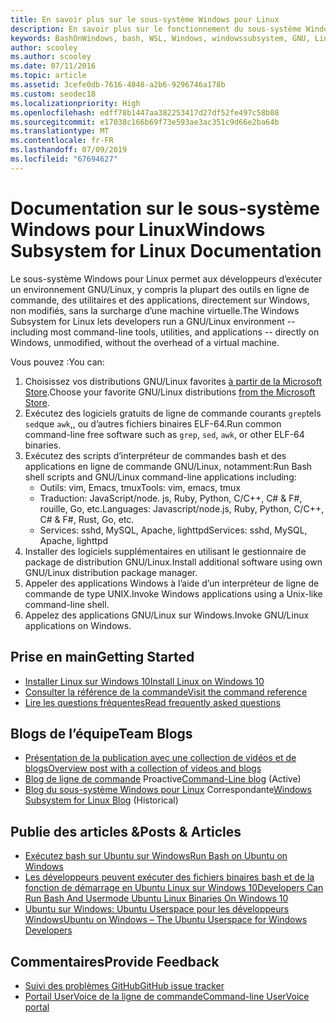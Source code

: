 ```yaml
---
title: En savoir plus sur le sous-système Windows pour Linux
description: En savoir plus sur le fonctionnement du sous-système Windows pour Linux.
keywords: BashOnWindows, bash, WSL, Windows, windowssubsystem, GNU, Linux
author: scooley
ms.author: scooley
ms.date: 07/11/2016
ms.topic: article
ms.assetid: 3cefe0db-7616-4848-a2b6-9296746a178b
ms.custom: seodec18
ms.localizationpriority: High
ms.openlocfilehash: edff78b1447aa382253417d27df52fe497c58b08
ms.sourcegitcommit: e17038c166b69f73e593ae3ac351c9d66e2ba64b
ms.translationtype: MT
ms.contentlocale: fr-FR
ms.lasthandoff: 07/09/2019
ms.locfileid: "67694627"
---
```

# <a name="windows-subsystem-for-linux-documentation"></a><span data-ttu-id="b6357-104">Documentation sur le sous-système Windows pour Linux</span><span class="sxs-lookup"><span data-stu-id="b6357-104">Windows Subsystem for Linux Documentation</span></span>

<span data-ttu-id="b6357-105">Le sous-système Windows pour Linux permet aux développeurs d’exécuter un environnement GNU/Linux, y compris la plupart des outils en ligne de commande, des utilitaires et des applications, directement sur Windows, non modifiés, sans la surcharge d’une machine virtuelle.</span><span class="sxs-lookup"><span data-stu-id="b6357-105">The Windows Subsystem for Linux lets developers run a GNU/Linux environment -- including most command-line tools, utilities, and applications -- directly on Windows, unmodified, without the overhead of a virtual machine.</span></span>  

<span data-ttu-id="b6357-106">Vous pouvez :</span><span class="sxs-lookup"><span data-stu-id="b6357-106">You can:</span></span>

1. <span data-ttu-id="b6357-107">Choisissez vos distributions GNU/Linux favorites [à partir de la Microsoft Store](https://aka.ms/wslstore).</span><span class="sxs-lookup"><span data-stu-id="b6357-107">Choose your favorite GNU/Linux distributions [from the Microsoft Store](https://aka.ms/wslstore).</span></span>
1. <span data-ttu-id="b6357-108">Exécutez des logiciels gratuits de ligne de commande courants `grep`tels `sed`que `awk`,, ou d’autres fichiers binaires ELF-64.</span><span class="sxs-lookup"><span data-stu-id="b6357-108">Run common command-line free software such as `grep`, `sed`, `awk`, or other ELF-64 binaries.</span></span> 
1. <span data-ttu-id="b6357-109">Exécutez des scripts d’interpréteur de commandes bash et des applications en ligne de commande GNU/Linux, notamment:</span><span class="sxs-lookup"><span data-stu-id="b6357-109">Run Bash shell scripts and GNU/Linux command-line applications including:</span></span>  
    * <span data-ttu-id="b6357-110">Outils: vim, Emacs, tmux</span><span class="sxs-lookup"><span data-stu-id="b6357-110">Tools: vim, emacs, tmux</span></span>
    * <span data-ttu-id="b6357-111">Traduction: JavaScript/node. js, Ruby, Python, C/C++, C# & F#, rouille, Go, etc.</span><span class="sxs-lookup"><span data-stu-id="b6357-111">Languages: Javascript/node.js, Ruby, Python, C/C++, C# & F#, Rust, Go, etc.</span></span>
    * <span data-ttu-id="b6357-112">Services: sshd, MySQL, Apache, lighttpd</span><span class="sxs-lookup"><span data-stu-id="b6357-112">Services: sshd, MySQL, Apache, lighttpd</span></span>
1. <span data-ttu-id="b6357-113">Installer des logiciels supplémentaires en utilisant le gestionnaire de package de distribution GNU/Linux.</span><span class="sxs-lookup"><span data-stu-id="b6357-113">Install additional software using own GNU/Linux distribution package manager.</span></span>
1. <span data-ttu-id="b6357-114">Appeler des applications Windows à l’aide d’un interpréteur de ligne de commande de type UNIX.</span><span class="sxs-lookup"><span data-stu-id="b6357-114">Invoke Windows applications using a Unix-like command-line shell.</span></span>
1. <span data-ttu-id="b6357-115">Appelez des applications GNU/Linux sur Windows.</span><span class="sxs-lookup"><span data-stu-id="b6357-115">Invoke GNU/Linux applications on Windows.</span></span>

## <a name="getting-started"></a><span data-ttu-id="b6357-116">Prise en main</span><span class="sxs-lookup"><span data-stu-id="b6357-116">Getting Started</span></span>

* [<span data-ttu-id="b6357-117">Installer Linux sur Windows 10</span><span class="sxs-lookup"><span data-stu-id="b6357-117">Install Linux on Windows 10</span></span>](install-win10.md)
* [<span data-ttu-id="b6357-118">Consulter la référence de la commande</span><span class="sxs-lookup"><span data-stu-id="b6357-118">Visit the command reference</span></span>](reference.md)
* [<span data-ttu-id="b6357-119">Lire les questions fréquentes</span><span class="sxs-lookup"><span data-stu-id="b6357-119">Read frequently asked questions</span></span>](faq.md)

## <a name="team-blogs"></a><span data-ttu-id="b6357-120">Blogs de l’équipe</span><span class="sxs-lookup"><span data-stu-id="b6357-120">Team Blogs</span></span>
*  [<span data-ttu-id="b6357-121">Présentation de la publication avec une collection de vidéos et de blogs</span><span class="sxs-lookup"><span data-stu-id="b6357-121">Overview post with a collection of videos and blogs</span></span>](https://blogs.msdn.microsoft.com/commandline/learn-about-windows-console-and-windows-subsystem-for-linux-wsl/)
* <span data-ttu-id="b6357-122">[Blog de ligne de commande](https://blogs.msdn.microsoft.com/commandline/) Proactive</span><span class="sxs-lookup"><span data-stu-id="b6357-122">[Command-Line blog](https://blogs.msdn.microsoft.com/commandline/) (Active)</span></span>
* <span data-ttu-id="b6357-123">[Blog du sous-système Windows pour Linux](https://blogs.msdn.microsoft.com/wsl/) Correspondante</span><span class="sxs-lookup"><span data-stu-id="b6357-123">[Windows Subsystem for Linux Blog](https://blogs.msdn.microsoft.com/wsl/) (Historical)</span></span>

## <a name="posts--articles"></a><span data-ttu-id="b6357-124">Publie des articles &</span><span class="sxs-lookup"><span data-stu-id="b6357-124">Posts & Articles</span></span>
* [<span data-ttu-id="b6357-125">Exécutez bash sur Ubuntu sur Windows</span><span class="sxs-lookup"><span data-stu-id="b6357-125">Run Bash on Ubuntu on Windows</span></span>](https://blogs.windows.com/buildingapps/2016/03/30/run-bash-on-ubuntu-on-windows/)
* [<span data-ttu-id="b6357-126">Les développeurs peuvent exécuter des fichiers binaires bash et de la fonction de démarrage en Ubuntu Linux sur Windows 10</span><span class="sxs-lookup"><span data-stu-id="b6357-126">Developers Can Run Bash And Usermode Ubuntu Linux Binaries On Windows 10</span></span>](https://www.hanselman.com/blog/DevelopersCanRunBashShellAndUsermodeUbuntuLinuxBinariesOnWindows10.aspx)
* [<span data-ttu-id="b6357-127">Ubuntu sur Windows: Ubuntu Userspace pour les développeurs Windows</span><span class="sxs-lookup"><span data-stu-id="b6357-127">Ubuntu on Windows – The Ubuntu Userspace for Windows Developers</span></span>](https://insights.ubuntu.com/2016/03/30/ubuntu-on-windows-the-ubuntu-userspace-for-windows-developers/) 

## <a name="provide-feedback"></a><span data-ttu-id="b6357-128">Commentaires</span><span class="sxs-lookup"><span data-stu-id="b6357-128">Provide Feedback</span></span>
* [<span data-ttu-id="b6357-129">Suivi des problèmes GitHub</span><span class="sxs-lookup"><span data-stu-id="b6357-129">GitHub issue tracker</span></span>](https://github.com/Microsoft/BashOnWindows/issues)
* [<span data-ttu-id="b6357-130">Portail UserVoice de la ligne de commande</span><span class="sxs-lookup"><span data-stu-id="b6357-130">Command-line UserVoice portal</span></span>](https://wpdev.uservoice.com/forums/266908-command-prompt-console-bash-on-ubuntu-on-windo/category/161892-bash)

